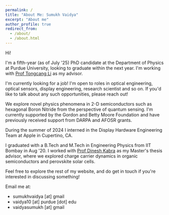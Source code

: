 ```yaml
---
permalink: /
title: "About Me: Sumukh Vaidya"
excerpt: "About me"
author_profile: true
redirect_from: 
  - /about/
  - /about.html
---
```


Hi!

I'm a fifth-year (as of July '25) PhD candidate at the Department of Physics at Purdue University, looking to graduate within the next year. I'm working with <a href="https://sites.google.com/site/litongcang/people">Prof Tongcang Li</a> as my advisor.

I'm currently looking for a job! I'm open to roles in optical engineering, optical sensors, display engineering, research scientist and so on. If you'd like to talk about any such opportunities, please reach out!

We explore novel physics phenomena in 2-D semiconductors such as hexagonal Boron Nitride from the perspective of quantum sensing.
I'm currently supported by the Gordon and Betty Moore Foundation and have previously received support from DARPA and AFOSR grants. 

During the summer of 2024 I interned in the Display Hardware Engineering Team at Apple in Cupertino, CA.

I graduated with a B.Tech and M.Tech in Engineering Physics from IIT Bombay in Aug '20. I worked with <a href="http://home.phy.iitb.ac.in/~dkabra/">Prof Dinesh Kabra</a> as my Master's thesis advisor, where we explored charge carrier dynamics in organic semiconductors and perovskite solar cells. 

Feel free to explore the rest of my website, and do get in touch if you're interested in discussing something!

Email me at:
* sumukhvaidya [at] gmail
* vaidya10 [at] purdue [dot] edu
* vaidyasumukh [at] gmail
  
